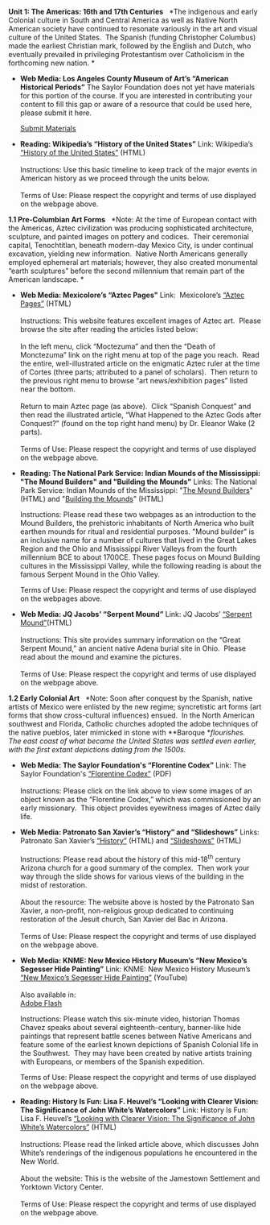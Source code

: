**Unit 1: The Americas: 16th and 17th Centuries** <span id="1"></span> 
*The indigenous and early Colonial culture in South and Central America
as well as Native North American society have continued to resonate
variously in the art and visual culture of the United States.  The
Spanish (funding Christopher Columbus) made the earliest Christian mark,
followed by the English and Dutch, who eventually prevailed in
privileging Protestantism over Catholicism in the forthcoming new
nation. *

-   **Web Media: Los Angeles County Museum of Art’s “American Historical
    Periods”**
    The Saylor Foundation does not yet have materials for this portion
    of the course. If you are interested in contributing your content to
    fill this gap or aware of a resource that could be used here, please
    submit it here.

    [Submit Materials](/contribute/)

-   **Reading: Wikipedia’s “History of the United States”**
    Link: Wikipedia’s [“History of the United
    States”](http://en.wikipedia.org/wiki/History_of_the_United_States)
    (HTML)  
        
     Instructions: Use this basic timeline to keep track of the major
    events in American history as we proceed through the units below.  
        
     Terms of Use: Please respect the copyright and terms of use
    displayed on the webpage above.

**1.1 Pre-Columbian Art Forms** <span id="1.1"></span> 
*Note: At the time of European contact with the Americas, Aztec
civilization was producing sophisticated architecture, sculpture, and
painted images on pottery and codices.  Their ceremonial capital,
Tenochtitlan, beneath modern-day Mexico City, is under continual
excavation, yielding new information.  Native North Americans generally
employed ephemeral art materials; however, they also created monumental
“earth sculptures” before the second millennium that remain part of the
American landscape. *

-   **Web Media: Mexicolore’s “Aztec Pages"**
    Link:  Mexicolore’s [“Aztec
    Pages”](http://www.mexicolore.co.uk/index.php?one=azt) (HTML)  
        
     Instructions: This website features excellent images of Aztec art. 
    Please browse the site after reading the articles listed below:  
        
     In the left menu, click “Moctezuma” and then the “Death of
    Monctezuma” link on the right menu at top of the page you reach. 
    Read the entire, well-illustrated article on the enigmatic Aztec
    ruler at the time of Cortes (three parts; attributed to a panel of
    scholars).  Then return to the previous right menu to browse “art
    news/exhibition pages” listed near the bottom.    
        
     Return to main Aztec page (as above).  Click “Spanish Conquest” and
    then read the illustrated article, “What Happened to the Aztec Gods
    after Conquest?” (found on the top right hand menu) by Dr. Eleanor
    Wake (2 parts).    
        
     Terms of Use: Please respect the copyright and terms of use
    displayed on the webpage above.

-   **Reading: The National Park Service: Indian Mounds of the
    Mississippi: "The Mound Builders" and "Building the Mounds"**
    Links: The National Park Service: Indian Mounds of the Mississippi:
    "[The Mound
    Builders](http://www.nps.gov/nr/travel/mounds/builders.htm)" (HTML)
    and "[Building the
    Mounds](http://www.nps.gov/nr/travel/mounds/mounds.htm)" (HTML)  
      
     Instructions: Please read these two webpages as an introduction to
    the Mound Builders, the prehistoric inhabitants of North America who
    built earthen mounds for ritual and residential purposes. "Mound
    builder" is an inclusive name for a number of cultures that lived in
    the Great Lakes Region and the Ohio and Mississippi River Valleys
    from the fourth millennium BCE to about 1700CE. These pages focus on
    Mound Building cultures in the Mississippi Valley, while the
    following reading is about the famous Serpent Mound in the Ohio
    Valley.  
      
     Terms of Use: Please respect the copyright and terms of use
    displayed on the webpages above.

-   **Web Media: JQ Jacobs’ “Serpent Mound”**
    Link: JQ Jacobs’ [“Serpent
    Mound”](http://www.jqjacobs.net/archaeo/serpent_mound.html)(HTML)  
        
     Instructions: This site provides summary information on the “Great
    Serpent Mound,” an ancient native Adena burial site in Ohio.  Please
    read about the mound and examine the pictures.  
        
     Terms of Use: Please respect the copyright and terms of use
    displayed on the webpage above.

**1.2 Early Colonial Art** <span id="1.2"></span> 
*Note: Soon after conquest by the Spanish, native artists of Mexico were
enlisted by the new regime; syncretistic art forms (art forms that show
cross-cultural influences) ensued.  In the North American southwest and
Florida, Catholic churches adopted the adobe techniques of the native
pueblos, later mimicked in stone with **Baroque **flourishes.  The east
coast of what became the United States was settled even earlier, with
the first extant depictions dating from the 1500s.*

-   **Web Media: The Saylor Foundation's “Florentine Codex”**
    Link: The Saylor Foundation's [“Florentine
    Codex”](https://resources.saylor.org/wwwresources/archived/site/wp-content/uploads/2011/06/Unit-1.2-Florentine-Codex.pdf)
    (PDF)  
        
     Instructions: Please click on the link above to view some images of
    an object known as the “Florentine Codex,” which was commissioned by
    an early missionary.  This object provides eyewitness images of
    Aztec daily life.

-   **Web Media: Patronato San Xavier’s “History” and “Slideshows”**
    Links: Patronato San Xavier’s
    [“History”](http://www.patronatosanxavier.org/preservation/history/)
    (HTML) and
    [“Slideshows”](http://www.patronatosanxavier.org/press-room/photo-gallery/) (HTML)  
        
     Instructions: Please read about the history of this
    mid-18<sup>th</sup> century Arizona church for a good summary of the
    complex.  Then work your way through the slide shows for various
    views of the building in the midst of restoration.   
        
     About the resource: The website above is hosted by the Patronato
    San Xavier, a non-profit, non-religious group dedicated to
    continuing restoration of the Jesuit church, San Xavier del Bac in
    Arizona.  
        
     Terms of Use: Please respect the copyright and terms of use
    displayed on the webpage above.

-   **Web Media: KNME: New Mexico History Museum’s “New Mexico’s
    Segesser Hide Painting”**
    Link: KNME: New Mexico History Museum’s [“New Mexico’s Segesser Hide
    Painting”](http://www.youtube.com/watch?v=2w5t5OhSPyE) (YouTube)  
        
     Also available in:  
     [Adobe
    Flash](https://web.archive.org/web/20120817010320/http://portal.knme.org/program/moments-in-time/)  
      
     Instructions: Please watch this six-minute video, historian Thomas
    Chavez speaks about several eighteenth-century, banner-like hide
    paintings that represent battle scenes between Native Americans and
    feature some of the earliest known depictions of Spanish Colonial
    life in the Southwest.  They may have been created by native artists
    training with Europeans, or members of the Spanish expedition.   
      
     Terms of Use: Please respect the copyright and terms of use
    displayed on the webpage above.

-   **Reading: History Is Fun: Lisa F. Heuvel’s “Looking with Clearer
    Vision: The Significance of John White’s Watercolors”**
    Link: History Is Fun: Lisa F. Heuvel’s [“Looking with Clearer
    Vision: The Significance of John White’s
    Watercolors”](http://historyisfun.org/Significance-of-John-White.htm)
    (HTML)  
        
     Instructions: Please read the linked article above, which discusses
    John White’s renderings of the indigenous populations he encountered
    in the New World.  
        
     About the website: This is the website of the Jamestown Settlement
    and Yorktown Victory Center.  
        
     Terms of Use: Please respect the copyright and terms of use
    displayed on the webpage above.


